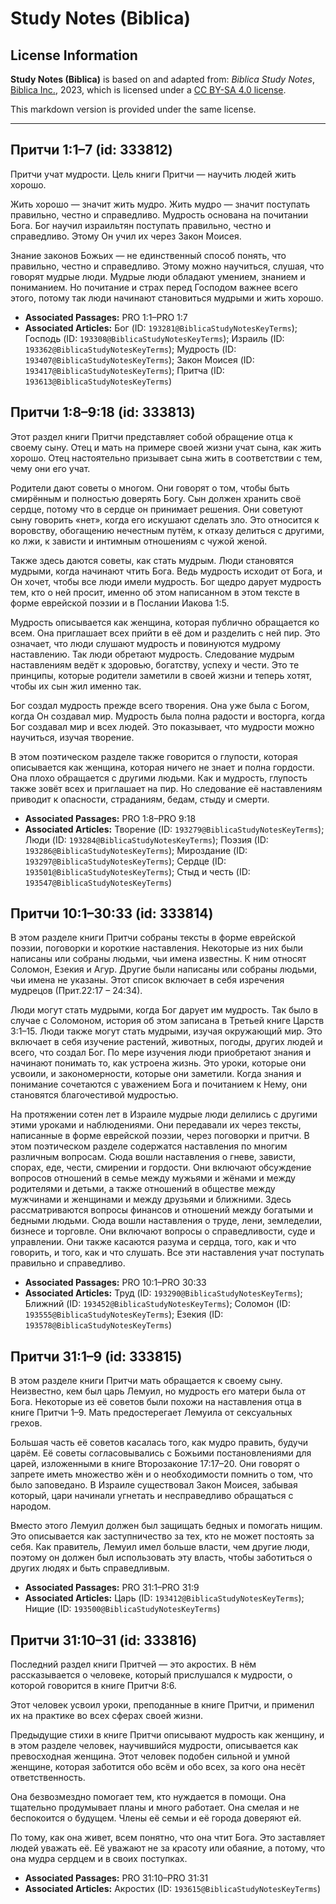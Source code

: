 # Study Notes (Biblica)

## License Information

**Study Notes (Biblica)** is based on and adapted from: _Biblica Study Notes_, [Biblica Inc.](https://www.biblica.com/), 2023, which is licensed under a [CC BY-SA 4.0 license](https://creativecommons.org/licenses/by-sa/4.0/legalcode.en).

This markdown version is provided under the same license.



--------------------------------

## Притчи 1:1–7 (id: 333812)

Притчи учат мудрости. Цель книги Притчи — научить людей жить хорошо.

Жить хорошо — значит жить мудро. Жить мудро — значит поступать правильно, честно и справедливо. Мудрость основана на почитании Бога. Бог научил израильтян поступать правильно, честно и справедливо. Этому Он учил их через Закон Моисея.

Знание законов Божьих — не единственный способ понять, что правильно, честно и справедливо. Этому можно научиться, слушая, что говорят мудрые люди. Мудрые люди обладают умением, знанием и пониманием. Но почитание и страх перед Господом важнее всего этого, потому так люди начинают становиться мудрыми и жить хорошо.

* **Associated Passages:** PRO 1:1–PRO 1:7
* **Associated Articles:** Бог (ID: `193281@BiblicaStudyNotesKeyTerms`); Господь (ID: `193308@BiblicaStudyNotesKeyTerms`); Израиль (ID: `193362@BiblicaStudyNotesKeyTerms`); Мудрость (ID: `193407@BiblicaStudyNotesKeyTerms`); Закон Моисея (ID: `193417@BiblicaStudyNotesKeyTerms`); Притча (ID: `193613@BiblicaStudyNotesKeyTerms`)

## Притчи 1:8–9:18 (id: 333813)

Этот раздел книги Притчи представляет собой обращение отца к своему сыну. Отец и мать на примере своей жизни учат сына, как жить хорошо. Отец настоятельно призывает сына жить в соответствии с тем, чему они его учат.

Родители дают советы о многом. Они говорят о том, чтобы быть смирённым и полностью доверять Богу. Сын должен хранить своё сердце, потому что в сердце он принимает решения. Они советуют сыну говорить «нет», когда его искушают сделать зло. Это относится к воровству, обогащению нечестным путём, к отказу делиться с другими, ко лжи, к зависти и интимным отношениям с чужой женой.

Также здесь даются советы, как стать мудрым. Люди становятся мудрыми, когда начинают чтить Бога. Ведь мудрость исходит от Бога, и Он хочет, чтобы все люди имели мудрость. Бог щедро дарует мудрость тем, кто о ней просит, именно об этом написанном в этом тексте в форме еврейской поэзии и в Послании Иакова 1:5\.

Мудрость описывается как женщина, которая публично обращается ко всем. Она приглашает всех прийти в её дом и разделить с ней пир. Это означает, что люди слушают мудрость и повинуются мудрому наставлению. Так люди обретают мудрость. Следование мудрым наставлениям ведёт к здоровью, богатству, успеху и чести. Это те принципы, которые родители заметили в своей жизни и теперь хотят, чтобы их сын жил именно так.

Бог создал мудрость прежде всего творения. Она уже была с Богом, когда Он создавал мир. Мудрость была полна радости и восторга, когда Бог создавал мир и всех людей. Это показывает, что мудрости можно научиться, изучая творение.

В этом поэтическом разделе также говорится о глупости, которая описывается как женщина, которая ничего не знает и полна гордости. Она плохо обращается с другими людьми. Как и мудрость, глупость также зовёт всех и приглашает на пир. Но следование её наставлениям приводит к опасности, страданиям, бедам, стыду и смерти.

* **Associated Passages:** PRO 1:8–PRO 9:18
* **Associated Articles:** Творение (ID: `193279@BiblicaStudyNotesKeyTerms`); Люди (ID: `193284@BiblicaStudyNotesKeyTerms`); Поэзия (ID: `193286@BiblicaStudyNotesKeyTerms`); Мироздание (ID: `193297@BiblicaStudyNotesKeyTerms`); Сердце (ID: `193501@BiblicaStudyNotesKeyTerms`); Стыд и честь (ID: `193547@BiblicaStudyNotesKeyTerms`)

## Притчи 10:1–30:33 (id: 333814)

В этом разделе книги Притчи собраны тексты в форме еврейской поэзии, поговорки и короткие наставления. Некоторые из них были написаны или собраны людьми, чьи имена известны. К ним относят Соломон, Езекия и Агур. Другие были написаны или собраны людьми, чьи имена не указаны. Этот список включает в себя изречения мудрецов (Прит.22:17 – 24:34\).

Люди могут стать мудрыми, когда Бог дарует им мудрость. Так было в случае с Соломоном, история об этом записана в Третьей книге Царств 3:1–15\. Люди также могут стать мудрыми, изучая окружающий мир. Это включает в себя изучение растений, животных, погоды, других людей и всего, что создал Бог. По мере изучения люди приобретают знания и начинают понимать то, как устроена жизнь. Это уроки, которые они усвоили, и закономерности, которые они заметили. Когда знания и понимание сочетаются с уважением Бога и почитанием к Нему, они становятся благочестивой мудростью.

На протяжении сотен лет в Израиле мудрые люди делились с другими этими уроками и наблюдениями. Они передавали их через тексты, написанные в форме еврейской поэзии, через поговорки и притчи. В этом поэтическом разделе содержатся наставления по многим различным вопросам. Сюда вошли наставления о гневе, зависти, спорах, еде, чести, смирении и гордости. Они включают обсуждение вопросов отношений в семье между мужьями и жёнами и между родителями и детьми, а также отношений в обществе между мужчинами и женщинами и между друзьями и ближними. Здесь рассматриваются вопросы финансов и отношений между богатыми и бедными людьми. Сюда вошли наставления о труде, лени, земледелии, бизнесе и торговле. Они включают вопросы о справедливости, суде и управлении. Они также касаются разума и сердца, того, как и что говорить, и того, как и что слушать. Все эти наставления учат поступать правильно и справедливо.

* **Associated Passages:** PRO 10:1–PRO 30:33
* **Associated Articles:** Труд (ID: `193290@BiblicaStudyNotesKeyTerms`); Ближний (ID: `193452@BiblicaStudyNotesKeyTerms`); Соломон (ID: `193555@BiblicaStudyNotesKeyTerms`); Езекия (ID: `193578@BiblicaStudyNotesKeyTerms`)

## Притчи 31:1–9 (id: 333815)

В этом разделе книги Притчи мать обращается к своему сыну. Неизвестно, кем был царь Лемуил, но мудрость его матери была от Бога. Некоторые из её советов были похожи на наставления отца в книге Притчи 1–9\. Мать предостерегает Лемуила от сексуальных грехов.

Большая часть её советов касалась того, как мудро править, будучи царём. Её советы согласовывались с Божьими постановлениями для царей, изложенными в книге Второзаконие 17:17–20\. Они говорят о запрете иметь множество жён и о необходимости помнить о том, что было заповедано. В Израиле существовал Закон Моисея, забывая который, цари начинали угнетать и несправедливо обращаться с народом.

Вместо этого Лемуил должен был защищать бедных и помогать нищим. Это описывается как заступничество за тех, кто не может постоять за себя. Как правитель, Лемуил имел больше власти, чем другие люди, поэтому он должен был использовать эту власть, чтобы заботиться о других людях и быть справедливым.

* **Associated Passages:** PRO 31:1–PRO 31:9
* **Associated Articles:** Царь (ID: `193412@BiblicaStudyNotesKeyTerms`); Нищие (ID: `193500@BiblicaStudyNotesKeyTerms`)

## Притчи 31:10–31 (id: 333816)

Последний раздел книги Притчей — это акростих. В нём рассказывается о человеке, который прислушался к мудрости, о которой говорится в книге Притчи 8:6\.

Этот человек усвоил уроки, преподанные в книге Притчи, и применил их на практике во всех сферах своей жизни.

Предыдущие стихи в книге Притчи описывают мудрость как женщину, и в этом разделе человек, научившийся мудрости, описывается как превосходная женщина. Этот человек подобен сильной и умной женщине, которая заботится обо всём и обо всех, за кого она несёт ответственность.

Она безвозмездно помогает тем, кто нуждается в помощи. Она тщательно продумывает планы и много работает. Она смелая и не беспокоится о будущем. Члены её семьи и её города доверяют ей.

По тому, как она живет, всем понятно, что она чтит Бога. Это заставляет людей уважать её. Её уважают не за красоту или обаяние, а потому, что она мудра сердцем и в своих поступках. 

* **Associated Passages:** PRO 31:10–PRO 31:31
* **Associated Articles:** Акростих (ID: `193615@BiblicaStudyNotesKeyTerms`)

